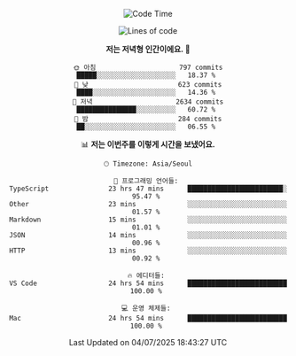 <div align='center'>
 
<!--START_SECTION:waka-->
![Code Time](http://img.shields.io/badge/Code%20Time-4%2C478%20hrs%2046%20mins-blue)

![Lines of code](https://img.shields.io/badge/%EC%A0%80%EB%8A%94%20%EC%97%AC%ED%83%9C%EA%B9%8C%EC%A7%80%20-1.9%20million%20%EC%A4%84%EC%9D%98%20%EC%BD%94%EB%93%9C%EB%A5%BC%20%EC%9E%91%EC%84%B1%ED%96%88%EC%96%B4%EC%9A%94.-blue)

**저는 저녁형 인간이에요. 🦉** 

```text
🌞 아침                     797 commits         █████░░░░░░░░░░░░░░░░░░░░   18.37 % 
🌆 낮　                     623 commits         ████░░░░░░░░░░░░░░░░░░░░░   14.36 % 
🌃 저녁                     2634 commits        ███████████████░░░░░░░░░░   60.72 % 
🌙 밤　                     284 commits         ██░░░░░░░░░░░░░░░░░░░░░░░   06.55 % 
```


📊 **저는 이번주를 이렇게 시간을 보냈어요.** 

```text
🕑︎ Timezone: Asia/Seoul

💬 프로그래밍 언어들: 
TypeScript               23 hrs 47 mins      ████████████████████████░   95.47 % 
Other                    23 mins             ░░░░░░░░░░░░░░░░░░░░░░░░░   01.57 % 
Markdown                 15 mins             ░░░░░░░░░░░░░░░░░░░░░░░░░   01.01 % 
JSON                     14 mins             ░░░░░░░░░░░░░░░░░░░░░░░░░   00.96 % 
HTTP                     13 mins             ░░░░░░░░░░░░░░░░░░░░░░░░░   00.92 % 

🔥 에디터들: 
VS Code                  24 hrs 54 mins      █████████████████████████   100.00 % 

💻 운영 체제들: 
Mac                      24 hrs 54 mins      █████████████████████████   100.00 % 
```


 Last Updated on 04/07/2025 18:43:27 UTC
<!--END_SECTION:waka-->
 </div>
<!---
Emewjin/Emewjin is a ✨ special ✨ repository because its `README.md` (this file) appears on your GitHub profile.
You can click the Preview link to take a look at your changes.
--->
